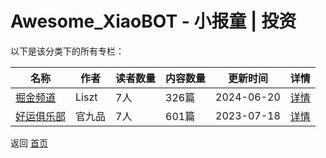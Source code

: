 # Awesome_XiaoBOT - 小报童 | 投资

以下是该分类下的所有专栏：

| 名称 | 作者 | 读者数量 | 内容数量 | 更新时间 | 详情 |
|------|------|----------|----------|----------|------|
| [掘金频道](https://xiaobot.net/p/lisztchannel?refer=0b133df9-27dc-423b-8101-639049001c13) | Liszt | 7人 | 326篇 |  2024-06-20 | [详情](data/lisztchannel.md) |
| [好运俱乐部](https://xiaobot.net/p/guan?refer=0b133df9-27dc-423b-8101-639049001c13) | 官九品 | 7人 | 601篇 |  2023-07-18 | [详情](data/guan.md) |


返回 [首页](../README.md)
